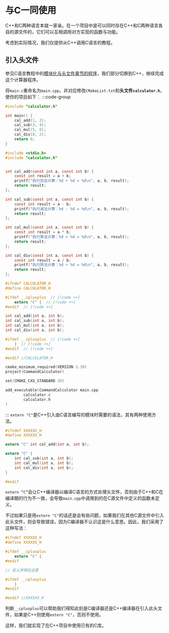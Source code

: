 # 与C一同使用
C++和C两种语言本就一家亲。在一个项目中是可以同时存在C++和C两种语言各自的源文件的，它们可以互相调用对方实现的函数与功能。

考虑到实际情况，我们仅提供从C++调用C语言的教程。

## 引入头文件
参见C语言教程中的[模块化与头文件章节的程序](/c/head-file)，我们部分切换到C++，继续完成这个计算器程序。

将`main.c`重命名为`main.cpp`，并对应修改`CMakeList.txt`和**头文件`calculator.h`**，使你的项目如下：
:::code-group
```cpp [main.cpp]
#include "calculator.h"

int main() {
    cal_add(1, 2);
    cal_sub(3, 4);
    cal_mul(5, 6);
    cal_div(8, 2);
    return 0;
}
```

```c [calculator.c]
#include <stdio.h>
#include "calculator.h"


int cal_add(const int a, const int b) {
    const int result = a + b;
    printf("执行加法计算：%d + %d = %d\n", a, b, result);
    return result;
};

int cal_sub(const int a, const int b) {
    const int result = a - b;
    printf("执行减法计算：%d - %d = %d\n", a, b, result);
    return result;
};

int cal_mul(const int a, const int b) {
    const int result = a * b;
    printf("执行乘法计算：%d × %d = %d\n", a, b, result);
    return result;
};

int cal_div(const int a, const int b) {
    const int result = a / b;
    printf("执行除法计算：%d ÷ %d = %d\n", a, b, result);
    return result;
};
```

```c [calculator.h]
#ifndef CALCULATOR_H
#define CALCULATOR_H

#ifdef __cplusplus  // [!code ++]
    extern "C" {  // [!code ++]
#endif  // [!code ++]

int cal_add(int a, int b);
int cal_sub(int a, int b);
int cal_mul(int a, int b);
int cal_div(int a, int b);

#ifdef __cplusplus  // [!code ++]
    }  // [!code ++]
#endif  // [!code ++]

#endif //CALCULATOR_H
```

```c [CMakeList.txt]
cmake_minimum_required(VERSION 3.30)
project(CommandCalculator)

set(CMAKE_CXX_STANDARD 20)

add_executable(CommandCalculator main.cpp
        calculator.c
        calculator.h
)

```
:::
`extern "C"`是C++引入由C语言编写的模块时需要的语法，其有两种使用方法。
```c
#ifndef XXXXXX_H
#define XXXXXX_H

extern "C" int cal_add(int a, int b);

extern "C" {
    int cal_sub(int a, int b);
    int cal_mul(int a, int b);
    int cal_div(int a, int b);
}

#endif
```
`extern “C”`会让C++编译器以编译C语言的方式处理头文件，否则由于C++和C在编译期的行为不一致，会导致`main.cpp`中调用到的在C源文件中定义的函数未定义。

不过如果只是用`extern "C"`的话还是会有些问题，如果我们在其他C源文件中引入此头文件，则会导致错误，因为C编译器不认识这是什么意思。因此，我们采用了这种写法：
```c
#ifndef XXXXXX_H
#define XXXXXX_H

#ifdef __cplusplus
    extern "C" {
#endif

// 定义声明在这里

#ifdef __cplusplus
    }
#endif

#endif //XXXXXX_H
```
判断`__cplusplus`可以帮助我们得知此刻是C编译器还是C++编译器在引入此头文件，如果是C++则使用`extern "C"`，否则不使用。

这样，我们就实现了在C++项目中使用已有的C库。